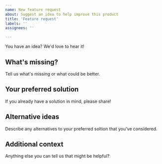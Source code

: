 ```yaml
---
name: New feature request
about: Suggest an idea to help improve this product
title: 'Feature request'
labels: ''
assignees: ''

---
```


You have an idea? We'd love to hear it!

## What's missing?
Tell us what's missing or what could be better.

## Your preferred solution
If you already have a solution in mind, please share!

## Alternative ideas
Describe any alternatives to your preferred soltion that you've considered.

## Additional context
Anything else you can tell us that might be helpful?
